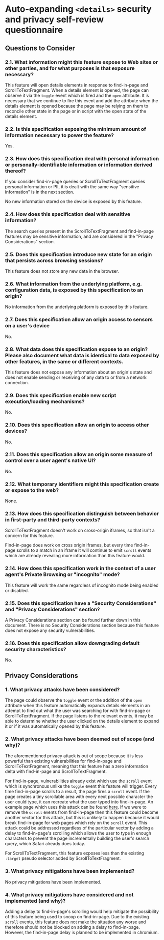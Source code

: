 # Auto-expanding `<details>` security and privacy self-review questionnaire

## Questions to Consider

### 2.1. What information might this feature expose to Web sites or other parties, and for what purposes is that exposure necessary?

This feature will open details elements in response to find-in-page and ScrollToTextFragment. When a details element is opened, the page can observe it via the `toggle` event which is fired and the `open` attribute. It is necessary that we continue to fire this event and add the attribute when the details element is opened because the page may be relying on them to reconcile other state in the page or in script with the open state of the details element.

### 2.2. Is this specification exposing the minimum amount of information necessary to power the feature?

Yes.

### 2.3. How does this specification deal with personal information or personally-identifiable information or information derived thereof?

If you consider find-in-page queries or ScrollToTextFragment queries personal information or PII, it is dealt with the same way "sensitive information" is in the next section.

No new information stored on the device is exposed by this feature.

### 2.4. How does this specification deal with sensitive information?

The search queries present in the ScrollToTextFragment and find-in-page features may be sensitive information, and are considered in the "Privacy Considerations" section.

### 2.5. Does this specification introduce new state for an origin that persists across browsing sessions?

This feature does not store any new data in the browser.

### 2.6. What information from the underlying platform, e.g. configuration data, is exposed by this specification to an origin?

No information from the underlying platform is exposed by this feature.

### 2.7. Does this specification allow an origin access to sensors on a user's device

No.

### 2.8. What data does this specification expose to an origin? Please also document what data is identical to data exposed by other features, in the same or different contexts.

This feature does not expose any information about an origin's state and does not enable sending or receiving of any data to or from a network connection.

### 2.9. Does this specification enable new script execution/loading mechanisms?

No.

### 2.10. Does this specification allow an origin to access other devices?

No.

### 2.11. Does this specification allow an origin some measure of control over a user agent's native UI?

No.

### 2.12. What temporary identifiers might this specification create or expose to the web?

None.

### 2.13. How does this specification distinguish between behavior in first-party and third-party contexts?

ScrollToTextFragment doesn't work on cross-origin iframes, so that isn't a concern for this feature.

Find-in-page does work on cross origin iframes, but every time find-in-page scrolls to a match in an iframe it will continue to emit `scroll` events which are already revealing more information than this feature would.

### 2.14. How does this specification work in the context of a user agent's Private Browsing or "incognito" mode?

This feature will work the same regardless of incognito mode being enabled or disabled.

### 2.15. Does this specification have a "Security Considerations" and "Privacy Considerations" section?

A Privacy Considerations section can be found further down in this document. There is no Security Considerations section because this feature does not expose any security vulnerabilities.

### 2.16. Does this specification allow downgrading default security characteristics?

No.

## Privacy Considerations

### 1. What privacy attacks have been considered?

The page could observe the `toggle` event or the addition of the `open` attribute when this feature automatically expands details elements in an attempt to find out what the user was searching for with find-in-page or ScrollToTextFragment. If the page listens to the relevant events, it may be able to determine whether the user clicked on the details element to expand it or if it was automatically opened by this feature.

### 2. What privacy attacks have been deemed out of scope (and why)?

The aforementioned privacy attack is out of scope because it is less powerful than existing vulnerabilities for find-in-page and ScrollToTextFragment, meaning that this feature has a zero information delta with find-in-page and ScrollToTextFragment.

For find-in-page, vulnerabilities already exist which use the `scroll` event which is synchronous unlike the `toggle` event this feature will trigger. Every time find-in-page scrolls to a result, the page fires a `scroll` event. If the page creates a tiny scrollable area with every next possible character the user could type, it can recreate what the user typed into find-in-page. An example page which uses this attack can be found [here](/resources/find-in-page/search-incremental.html). If we were to remove the `scroll` events from find-in-page then this feature could become another vector for this attack, but this is unlikely to happen because it would break find-in-page for web pages which rely on the `scroll` event. This attack could be addressed regardless of the particular vector by adding a delay to find-in-page's scrolling which allows the user to type in enough characters to prevent the page incrementally building the user's search query, which Safari already does today.

For ScrollToTextFragment, this feature exposes less than the existing `:target` pseudo selector added by ScrollToTextFragment.

### 3. What privacy mitigations have been implemented?

No privacy mitigations have been implemented.

### 4. What privacy mitigations have considered and not implemented (and why)?

Adding a delay to find-in-page's scrolling would help mitigate the possibility of this feature being used to snoop on find-in-page. Due to the existing `scroll` events, this feature does not make the situation any worse and therefore should not be blocked on adding a delay to find-in-page. However, the find-in-page delay is planned to be implemented in chromium.
